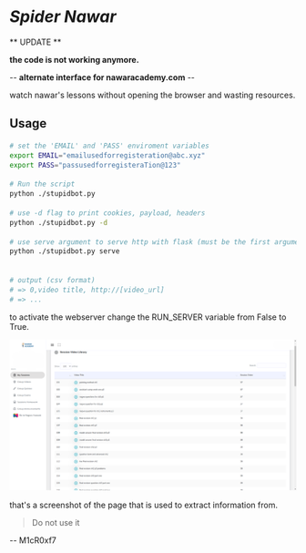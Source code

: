 # _Spider Nawar_

** UPDATE **

__the code is not working anymore.__


-- **__alternate interface for nawaracademy.com__** --

watch nawar's lessons without opening the browser and wasting resources.

## Usage

```bash
# set the 'EMAIL' and 'PASS' enviroment variables
export EMAIL="emailusedforregisteration@abc.xyz"
export PASS="passusedforregisteraTion@123"

# Run the script
python ./stupidbot.py

# use -d flag to print cookies, payload, headers
python ./stupidbot.py -d

# use serve argument to serve http with flask (must be the first argument)
python ./stupidbot.py serve


# output (csv format)
# => 0,video title, http://[video_url]
# => ...

```

to activate the webserver change the RUN_SERVER variable from False to True.

![screenshot](./screenshot.png)

that's a screenshot of the page that is used to extract information from.


> Do not use it

-- M1cR0xf7
